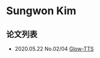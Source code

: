 # Sungwon Kim

## 论文列表

- 2020.05.22 No.02/04 [Glow-TTS](../Models/TTS2_Acoustic/2020.05.22_Glow-TTS.md)